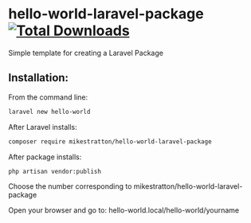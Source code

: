 # hello-world-laravel-package  <a href="https://packagist.org/packages/mikestratton/hello-world-laravel-package"><img src="https://poser.pugx.org/mikestratton/hello-world-laravel-package/d/total.svg" alt="Total Downloads"></a>    
Simple template for creating a Laravel Package  

## Installation:  

From the command line: 
```bash
laravel new hello-world
```
After Laravel installs:  
```bash
composer require mikestratton/hello-world-laravel-package
```
After package installs:  
```bash
php artisan vendor:publish  
```

Choose the number corresponding to mikestratton/hello-world-laravel-package  

Open your browser and go to: hello-world.local/hello-world/yourname
